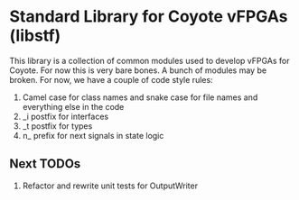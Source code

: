 # Standard Library for Coyote vFPGAs (libstf)

This library is a collection of common modules used to develop vFPGAs for Coyote. For now this is
very bare bones. A bunch of modules may be broken. For now, we have a couple of code style rules:

1. Camel case for class names and snake case for file names and everything else in the code
2. _i postfix for interfaces
3. _t postfix for types
4. n_ prefix for next signals in state logic

## Next TODOs
1. Refactor and rewrite unit tests for OutputWriter